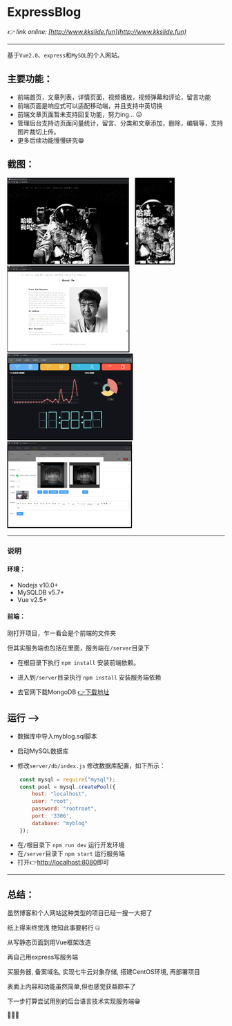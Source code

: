 # ExpressBlog

*👉 link online: [http://www.kkslide.fun](http://www.kkslide.fun)*

***

基于`Vue2.0`、`express`和`MySQL`的个人网站。   

## 主要功能：
- 前端首页，文章列表，详情页面，视频播放，视频弹幕和评论，留言功能
- 前端页面是响应式可以适配移动端，并且支持中英切换
- 前端文章页面暂未支持回复功能，努力ing... 😥
- 管理后台支持访页面问量统计，留言、分类和文章添加，删除，编辑等，支持图片裁切上传。
- 更多后续功能慢慢研究😁

## 截图：
<div>    
<img src="./screenshot/snipaste_20200501_172623.jpg" height="200" style='margin-right:10px'/>
<img src="./screenshot/snipaste_20200501_172650.jpg" height="200"/>
</div> 

<div>    
<img src="./screenshot/snipaste_20200501_172731.jpg" height="200"/>
</div>  
<div>
<img src="./screenshot/snipaste_20200501_172836.jpg" height="200"/>
</div>
<div>
<img src="./screenshot/snipaste_20200501_173753.jpg" height="200"/>
</div>

***

### 说明
#### 环境：
- Nodejs v10.0+
- MySQLDB v5.7+
- Vue v2.5+

#### 前端：
刚打开项目，乍一看会是个前端的文件夹

但其实服务端也包括在里面，服务端在`/server`目录下

- 在根目录下执行 `npm install` 安装前端依赖。
- 进入到`/server`目录执行 `npm install` 安装服务端依赖


- 去官网下载MongoDB [👉下载地址](http://mongodb.github.io/node-mongodb-native/)


## 运行 -->
- 数据库中导入myblog.sql脚本

- 启动MySQL数据库
<!-- <div>
<img src="./screenshot/snipaste_20200501_181017.jpg" width="600">
</div> -->

- 修改`server/db/index.js` 修改数据库配置，如下所示：
```javascript
    const mysql = require("mysql");
    const pool = mysql.createPool({
        host: "localhost",
        user: "root",
        password: "rootroot",
        port: '3306',
        database: "myblog"
    });
```

- 在`/`根目录下 `npm run dev` 运行开发环境
- 在`/server`目录下 `npm start` 运行服务端
- 打开👉[http://localhost:8080](http://localhost:8080)即可

***
## 总结：
虽然博客和个人网站这种类型的项目已经一搜一大把了

纸上得来终觉浅 绝知此事要躬行 🤐

从写静态页面到用Vue框架改造

再自己用express写服务端

买服务器, 备案域名, 实现七牛云对象存储, 搭建CentOS环境, 再部署项目

表面上内容和功能虽然简单,但也感觉获益颇丰了

下一步打算尝试用别的后台语言技术实现服务端😁

🙏🙏🙏
